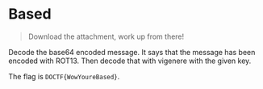 # Based

> Download the attachment, work up from there!

Decode the base64 encoded message. It says that the message has been encoded with ROT13. Then decode that with vigenere with the given key.

The flag is `DOCTF{WowYoureBased}`.
